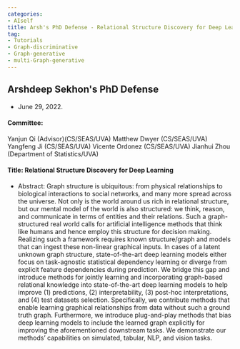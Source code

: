 ```yaml
---
categories:
- AIself
title: Arsh's PhD Defense - Relational Structure Discovery for Deep Learning
tag:
- Tutorials
- Graph-discriminative 
- Graph-generative
- multi-Graph-generative
---
```


## Arshdeep Sekhon's PhD Defense 
+ June 29, 2022. 

#### Committee:
Yanjun Qi (Advisor)(CS/SEAS/UVA)
Matthew Dwyer (CS/SEAS/UVA)
Yangfeng Ji (CS/SEAS/UVA)
Vicente Ordonez (CS/SEAS/UVA)
Jianhui Zhou (Department of Statistics/UVA)


#### Title: Relational Structure Discovery for Deep Learning


+ Abstract: 
Graph structure is ubiquitous: from physical relationships to biological interactions to social networks, and many more spread across the universe. Not only is the world around us rich in relational structure, but our mental model of the world is also structured: we think, reason, and communicate in terms of entities and their relations. Such a graph-structured real world calls for artificial intelligence methods that think like humans and hence employ this structure for decision making. Realizing such a framework requires known structure/graph and models that can ingest these non-linear graphical inputs. In cases of a latent unknown graph structure, state-of-the-art deep learning models either focus on task-agnostic statistical dependency learning or diverge from explicit feature dependencies during prediction. We bridge this gap and introduce methods for jointly learning and incorporating graph-based relational knowledge into state-of-the-art deep learning models to help improve (1) predictions, (2) interpretability, (3) post-hoc interpretations, and (4) test datasets selection. Specifically, we contribute methods that enable learning graphical relationships from data without such a ground truth graph. Furthermore, we introduce plug-and-play methods that bias deep learning models to include the learned graph explicitly for improving the aforementioned downstream tasks. We demonstrate our methods’ capabilities on simulated, tabular, NLP, and vision tasks.


